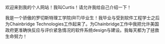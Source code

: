 欢迎来到我的个人网站！我叫Curtis！请允许我给自己介绍一下！

我是一个骄傲的罗切斯特理工学院(RIT)毕业生！我毕业与受到软件工程学士之后为Chainbridge Technologies工作起来了。为Chainbridge工作中我把允许美国政府更准确快反应与评价紧急情况的软件系统design与建设。我每天都为了拯救生命努力！